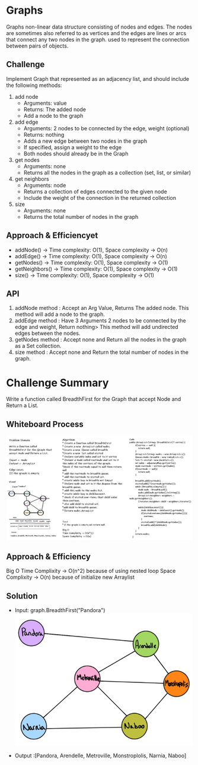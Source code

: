 # Graphs
<!-- Short summary or background information -->
Graphs non-linear data structure consisting of nodes and edges. The nodes are sometimes also referred to as vertices and the edges are lines or arcs that connect any two nodes in the graph. used to represent the connection between pairs of objects.
## Challenge
<!-- Description of the challenge -->
Implement Graph that represented as an adjacency list, and should include the following methods:
1. add node
     * Arguments: value
     * Returns: The added node
     * Add a node to the graph
2. add edge
     * Arguments: 2 nodes to be connected by the edge, weight (optional)
     * Returns: nothing
     * Adds a new edge between two nodes in the graph
     * If specified, assign a weight to the edge
     * Both nodes should already be in the Graph
3. get nodes
   * Arguments: none
   * Returns all the nodes in the graph as a collection (set, list, or similar)
4. get neighbors
   * Arguments: node
   * Returns a collection of edges connected to the given node
   * Include the weight of the connection in the returned collection
5. size
   * Arguments: none
   * Returns the total number of nodes in the graph

## Approach & Efficiencyet
<!-- What approach did you take? Why? What is the Big O space/time for this approach? -->

* addNode() -> Time complexity: O(1), Space complexity -> O(n)
* addEdge() -> Time complexity: O(1), Space complexity -> O(n)
* getNodes() -> Time complexity: O(1), Space complexity -> O(1)
* getNeighbors() -> Time complexity: O(1), Space complexity -> O(1)
* size() -> Time complexity: O(1), Space complexity -> O(1)

## API
<!-- Description of each method publicly available in your Graph -->
1. addNode method : Accept an Arg Value, Returns The added node. This method will add a node to the graph.
2. addEdge method : Have 3 Arguments 2 nodes to be connected by the edge and weight, Return nothing> This method will add undirected edges between the nodes.
3. getNodes method : Accept none and Return  all the nodes in the graph as a Set collection.
4. size method : Accept none and Return the total number of nodes in the graph.

# Challenge Summary
<!-- Description of the challenge -->
Write a function called BreadthFirst for the Graph that accept Node and Return a List.

## Whiteboard Process
<!-- Embedded whiteboard image -->
![breadthFirstGraph](breadthFirstGraph.png)
## Approach & Efficiency
<!-- What approach did you take? Why? What is the Big O space/time for this approach? -->
Big O
Time Complixity -> O(n^2) because of using nested loop
Space Complixity -> O(n) because of initialize new Arraylist 
## Solution
<!-- Show how to run your code, and examples of it in action -->

* Input: graph.BreadthFirst("Pandora")
![graph](input.png)

* Output :[Pandora, Arendelle, Metroville, Monstroplolis, Narnia, Naboo]
